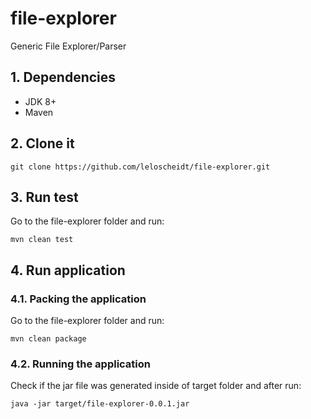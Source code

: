 # file-explorer
Generic File Explorer/Parser

## 1. Dependencies
- JDK 8+
- Maven

## 2. Clone it

```
git clone https://github.com/leloscheidt/file-explorer.git
```
## 3. Run test

Go to the file-explorer folder and run:

```
mvn clean test
```
## 4. Run application

### 4.1. Packing the application
Go to the file-explorer folder and run:

```
mvn clean package
```
### 4.2. Running the application
Check if the jar file was generated inside of target folder and after run:

```
java -jar target/file-explorer-0.0.1.jar
```



